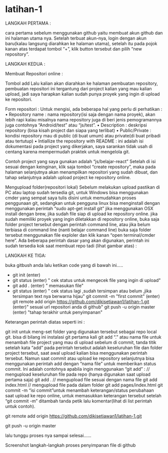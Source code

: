 # latihan-1
LANGKAH PERTAMA :

cara pertama sebelum menggunakan github yaitu membuat akun github dan ini halaman utama nya.
Setelah terbuat akun-nya, login dengan akun baru(kalau langsung diarahkan ke halaman utama), 
setelah itu pada pojok kanan atas terdapat tombol “+”, klik button tersebut dan pilih “new repository”.

LANGKAH KEDUA :

Membuat Repositori online :
 
Tombol add
Lalu kalian akan diarahkan ke halaman pembuatan repository, pembuatan repositori ini tergantung dari project kalian yang mau kalian upload, jadi saya harapkan kalian sudah punya proyek yang ingin di upload ke repositori.

Form repositori :
Untuk mengisi, ada beberapa hal yang perlu di perhatikan :
•	Repository name : nama repository(isi saja dengan nama proyek), akan lebih rapi kalau misalnya nama repository juga di beri jenis pemogramannya juga contohnya “Android/test” atau “js/test”.
•	Description : deskripsi repository (bisa kisah project dan siapa yang terlibat)
•	Public/Private : kondisi repository mau di public (di buat umum) atau private(di buat pribadi atau tertutup)
•	Intiallize the repository with README : ini adalah isi dokumentasi pada project yang dikerjakan, saya sarankan tidak usah di centang karena mempermudah praktek untuk mengelola git.

Contoh project yang saya gunakan adalah “js/belajar-react”
Setelah di isi sesuai dengan keinginan, klik saja tombol “create repository”, maka pada halaman selanjutnya akan menampilkan repositori yang sudah dibuat, dan tahap selanjutnya adalah upload project ke repository online.

Mengupload folder(repositori lokal)
Sebelum melakukan upload pastikan di PC atau laptop sudah tersedia git, untuk Windows bisa menggunakan cmder yang sempat saya tulis disini untuk memudahkan proses penggunaan git, sedangkan untuk pengguna linux bisa menginstall dengan menggunakan perintah “sudo apt-get install git” jika menggunakan OSX install dengan brew, jika sudah file siap di upload ke repository online.
jika sudah memiliki proyek yang ingin diletakkan di repository online, buka saja folder project tersebut dengan perintah command line, atau jika belum terbiasa di command line (nanti belajar command line) buka saja folder tersebut menggunakan file exploler dan klik kanan “open terminal/cmder here”. Ada beberapa perintah dasar yang akan digunakan, perintah ini sudah tersedia kok saat membuat repo tadi (lihat gambar atas) :

LANGKAH KE TIGA:

buka gitbush anda lalu ketikan code yang di bawah ini.....
- git init (enter)
- git status (enter) " cek status untuk mengecek file yang ingin di upload"
- git add . (enter) " memasukan file"
- git status (enter) " cek status lagi ,sudah tersimpan atau belum ,jika tersimpan text nya berwarna hijau"
git commit -m "first commit" (enter)
git remote add origin https://github.com/dikisetiawan1/latihan-1.git (enter)" sesuai url repositori anda di github"
git push -u origin master (enter) "tahap terakhir untuk penyimpanan"

Keterangan perintah diatas seperti ini :

git init
untuk meng-set folder yang digunakan tersebut sebagai repo local git. bisa di bilang ini instalasi git pertama kali
git add “.” atau nama file
untuk menambah file project yang mau di upload sebelum di commit, tanda titik setelah kata “add” pada perintah tersebut adalah keseluruhan file dan folder project tersebut, saat awal upload kalian bisa menggunakan perintah tersebut. Namun saat commit atau upload ke repository selanjutnya bisa menggunakan perintah add dengan “nama file” untuk memberikan status commit. Ini adalah contohnya apabila ingin menggunakan “git add” :
// mengupload keseluruhan file pada repo (hanya digunakan saat upload pertama saja)
git add .
// mengupload file sesuai dengan nama file
git add index.html
// mengupload file pada dalam folder
git add pages/index.html
git commit -m “isi commit”untuk menambah keterangan/status perubahaan saat upload ke repo online, untuk memasukkan keterangan tersebut setelah “git commit -m” ditambah tanda petik lalu komentar(lihat di list perintah untuk contoh).


git remote add origin https://github.com/dikisetiawan1/latihan-1.git


git push -u origin master

lalu tunggu proses nya sampai selesai......















Screenshot langkah-langkah proses penyimpanan file di github





